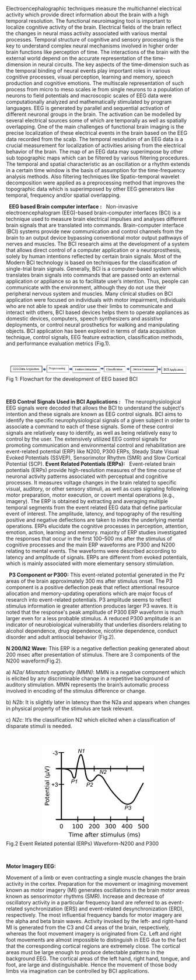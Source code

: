 Electroencephalographic techniques measure the multichannel electrical activity which provide direct information about the brain with a high temporal resolution. The functional neuroimaging tool is important to localize cognitive activity of the brain. Electrical fields of the brain reflect the changes in neural mass activity associated with various mental processes. Temporal structure of cognitive and sensory processing is the key to understand complex neural mechanisms involved in higher order brain functions like perception of time. The interactions of the brain with the external world depend on the accurate representation of the time-dimension in neural circuits. The key aspects of the time-dimension such as the temporal binding of neural events play important roles in various cognitive processes, visual perception, learning and memory, speech production and cognitive emotions. The multiscale representation of such process from micro to meso scales ie from single neurons to a population of neurons to field potentials and macroscopic scales of EEG data were computationally analyzed and mathematically stimulated by program languages.
EEG is generated by parallel and sequential activation of different neuronal groups in the brain. The activation can be modelled by several electrical sources some of which are temporally as well as spatially overlapping. One of the main challenges of functional brain imaging is the precise localization of these electrical events in the brain based on the EEG data recorded from the scalp. The temporal resolution of an EEG data is a crucial measurement for localization of activities arising from the electrical behavior of the brain. The map of an EEG data may superimpose by other sub topographic maps which can be filtered by various filtering procedures. The temporal and spatial characteristic as an oscillation or a rhythm extends in a certain time window is the basis of assumption for the time-frequency analysis methods. Also filtering techniques like Spatio-temporal wavelet decomposition were applied as a preprocessing method that improves the topographic data which is superimposed by other EEG generators like temporal, frequency and/or spatial overlapping.

&nbsp;
**EEG based Brain computer interface :**
&nbsp;
Non-invasive electroencephalogram (EEG)-based brain-computer interfaces (BCI) is a technique used to measure brain electrical impulses and analyses different brain signals that are translated into commands. Brain-computer interface (BCI) systems provide new communication and control channels from the brain to an output device bypassing conventional motor output pathways of nerves and muscles. The BCI research aims at the development of a system that allows direct control of a computer application or a neuroprosthesis, solely by human intentions reflected by certain brain signals. Most of the Modern BCI technology is based on techniques for the classification of single-trial brain signals.
Generally, BCI is a computer-based system which translates brain signals into commands that are passed onto an external application or appliance so as to facilitate user’s intention. Thus, people can communicate with the environment, although they do not use their peripheral nervous system and muscles. Many clinical studies on BCI application were focused on individuals with motor impairment, individuals who are not able to speak and/or use their limbs to communicate and interact with others, BCI based devices helps them to operate appliances as domestic devices, computers, speech synthesizers and assistive deployments, or control neural prosthetics for walking and manipulating objects. BCI application has been explored in terms of data acquisition technique, control signals, EEG feature extraction, classification methods, and performance evaluation metrics (Fig.1).

&nbsp;

<center><img src="images/eeg1.png" title="" /></center>
Fig 1: Flowchart for the development of EEG based BCI

&nbsp;

**EEG Control Signals Used in BCI Applications :**
&nbsp;
The neurophysiological EEG signals were decoded that allows the BCI to understand the subject's intention and these signals are known as EEG control signals. BCI aims to identify the specific neurophysiological signals of a given subject in order to associate a command to each of these signals. Some of these control signals are relatively easy to identify, as well as being relatively easy to control by the user. The extensively utilized EEG control signals for promoting communication and environmental control and rehabilitation are event-related potential (ERP) like N200, P300 ERPs, Steady State Visual Evoked Potentials (SSVEP), Sensorimotor Rhythm (SMR) and Slow Cortical Potential (SCP).
**Event Related Potentials (ERPs):**
&nbsp;
Event-related brain potentials (ERPs) provide high-resolution measures of the time course of neuronal activity patterns associated with perceptual and cognitive processes. It measures voltage changes in the brain related to specific visual, auditory, or other sensory stimuli, as well as cues signaling following motor preparation, motor execution, or covert mental operations (e.g., imagery). The ERP is obtained by extracting and averaging multiple temporal segments from the event related EEG data that define particular event of interest. The amplitude, latency, and topography of the resulting positive and negative deflections are taken to index the underlying mental operations. ERPs elucidate the cognitive processes in perception, attention, emotion, action, learning and memory. majority of ERP studies investigated the responses that occur in the first 100–500 ms after the stimulus of cognitive processes and the main ERP waveforms are P300 and N200 relating to mental events. The waveforms were described according to latency and amplitude of signals. ERPs are different from evoked potentials, which is mainly associated with more elementary sensory stimulation.

&nbsp;
**P3 Component or P300:** 
This event-related potential generated in the Pz areas of the brain approximately 300 ms after stimulus onset. The P3 component is a positive deflection peak that reflect attentional resource allocation and memory-updating operations which are major focus of research into event-related potentials. P3 amplitude seems to reflect stimulus information ie greater attention produces larger P3 waves. It is noted that the response's peak amplitude of P300 ERP waveform is much larger even for a less probable stimulus.  A reduced P300 amplitude is an indicator of neurobiological vulnerability that underlies disorders relating to alcohol dependence, drug dependence, nicotine dependence, conduct disorder and adult antisocial behavior (Fig.2).

**N 200/N2 Wave:** This ERP is a negative deflection peaking generated about 200 msec after presentation of stimulus. There are 3 components of the N200 waveform(Fig.2).

a)	*N2a/ Mismatch negativity (MMN)*: MMN is a negative component which is elicited by any discriminable change in a repetitive background of auditory stimulation. MMN represents the brain’s automatic process involved in encoding of the stimulus difference or change.

b)	*N2b*: It is slightly later in latency than the N2a and appears when changes in physical property of the stimulus are task relevant.

c)	*N2c*: It’s the classification N2 which elicited when a classification of disparate stimuli is needed.

&nbsp;

<center><img src="images/eeg2.png" title="" /></center>
Fig.2 Event Related potential (ERPs) Waveform-N200 and P300

&nbsp;

**Motor Imagery EEG:**

Movement of a limb or even contracting a single muscle changes the brain activity in the cortex. Preparation for the movement or imagining movement known as motor imagery (MI) generates oscillations in the brain motor areas known as sensorimotor rhythms (SMR). Increase and decrease of oscillatory activity in a particular frequency band are referred to as event-related synchronization (ERS) and event-related desynchronization (ERD), respectively. The most influential frequency bands for motor imagery are the alpha and beta brain waves. Activity invoked by the left- and right-hand MI is generated from the C3 and C4 areas of the brain, respectively, whereas the foot movement imagery is originated from Cz. Left and right foot movements are almost impossible to distinguish in EEG due to the fact that the corresponding cortical regions are extremely close. The cortical areas must be large enough to produce detectable patterns in the background EEG. The cortical areas of the left hand, right hand, tongue, and foot, are large and distinguishable. Hence the movement of those body limbs via imagination can be controlled by BCI applications.
